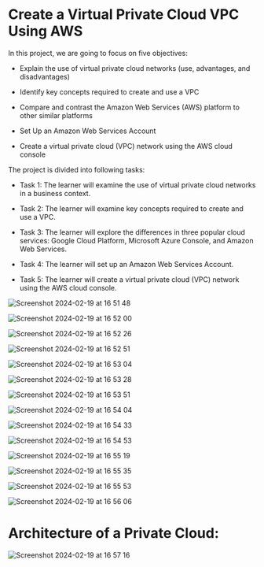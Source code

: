 # Create a Virtual Private Cloud VPC Using AWS

In this project, we are going to focus on five objectives:

- Explain the use of virtual private cloud networks (use, advantages, and disadvantages) 

- Identify key concepts required to create and use a VPC 

- Compare and contrast the Amazon Web Services (AWS) platform to other similar platforms 

- Set Up an Amazon Web Services Account 

- Create a virtual private cloud (VPC) network using the AWS cloud console

The project is divided into following tasks:

- Task 1: The learner will examine the use of virtual private cloud networks in a business context.
  
- Task 2: The learner will examine key concepts required to create and use a VPC.
  
- Task 3:  The learner will explore the differences in three popular cloud services: Google Cloud Platform, Microsoft Azure Console, and Amazon Web Services.
  
- Task 4: The learner will set up an Amazon Web Services Account.
  
- Task 5: The learner will create a virtual private cloud (VPC) network using the AWS cloud console.

![Screenshot 2024-02-19 at 16 51 48](https://github.com/redjules/Create-a-Virtual-Private-Cloud-VPC-Using-AWS/assets/106017493/b5254563-2ba3-45d2-9baa-111a60994a1f)


![Screenshot 2024-02-19 at 16 52 00](https://github.com/redjules/Create-a-Virtual-Private-Cloud-VPC-Using-AWS/assets/106017493/84d813a9-6239-44b3-b1b4-78c1f00041bf)

![Screenshot 2024-02-19 at 16 52 26](https://github.com/redjules/Create-a-Virtual-Private-Cloud-VPC-Using-AWS/assets/106017493/04e67025-fca3-4e5d-bedf-be2eedc30a10)


![Screenshot 2024-02-19 at 16 52 51](https://github.com/redjules/Create-a-Virtual-Private-Cloud-VPC-Using-AWS/assets/106017493/964761dd-31d2-49ea-b042-edec58e675ed)

![Screenshot 2024-02-19 at 16 53 04](https://github.com/redjules/Create-a-Virtual-Private-Cloud-VPC-Using-AWS/assets/106017493/2a200654-cd8c-4272-b76b-197510d94e98)

![Screenshot 2024-02-19 at 16 53 28](https://github.com/redjules/Create-a-Virtual-Private-Cloud-VPC-Using-AWS/assets/106017493/d2af91e6-cff2-4aba-9283-93c3a0995dc7)

![Screenshot 2024-02-19 at 16 53 51](https://github.com/redjules/Create-a-Virtual-Private-Cloud-VPC-Using-AWS/assets/106017493/a6d346c5-52a9-4f15-8466-63342d338612)

![Screenshot 2024-02-19 at 16 54 04](https://github.com/redjules/Create-a-Virtual-Private-Cloud-VPC-Using-AWS/assets/106017493/d93cb223-dc00-4659-8fb5-3f966ef1fb56)

![Screenshot 2024-02-19 at 16 54 33](https://github.com/redjules/Create-a-Virtual-Private-Cloud-VPC-Using-AWS/assets/106017493/5f61cdf1-9d2e-469e-98c2-f908fe20047e)

![Screenshot 2024-02-19 at 16 54 53](https://github.com/redjules/Create-a-Virtual-Private-Cloud-VPC-Using-AWS/assets/106017493/31693743-e2e9-463c-b819-f5437d9f7a4e)

![Screenshot 2024-02-19 at 16 55 19](https://github.com/redjules/Create-a-Virtual-Private-Cloud-VPC-Using-AWS/assets/106017493/766648a1-3054-413f-801d-dcb83aab846b)

![Screenshot 2024-02-19 at 16 55 35](https://github.com/redjules/Create-a-Virtual-Private-Cloud-VPC-Using-AWS/assets/106017493/4d28b78e-ae64-4dc3-ab47-68acd1e0f5b2)

![Screenshot 2024-02-19 at 16 55 53](https://github.com/redjules/Create-a-Virtual-Private-Cloud-VPC-Using-AWS/assets/106017493/002b9971-2526-42be-8e3e-08f8d28ba140)

![Screenshot 2024-02-19 at 16 56 06](https://github.com/redjules/Create-a-Virtual-Private-Cloud-VPC-Using-AWS/assets/106017493/6606e884-6998-4003-9b83-c6d0782f7587)

# Architecture of a Private Cloud:

![Screenshot 2024-02-19 at 16 57 16](https://github.com/redjules/Create-a-Virtual-Private-Cloud-VPC-Using-AWS/assets/106017493/3ef93688-c08e-49ce-9f46-b204c75279b9)



